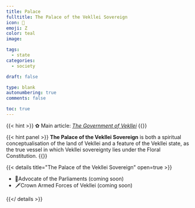 ```yaml
---
title: Palace
fulltitle: The Palace of the Vekllei Sovereign
icon: 🌸
emoji: Ζ
color: teal
image: 

tags: 
  - state
categories:
  - society

draft: false

type: blank
autonumbering: true
comments: false

toc: true
---
```

{{< hint >}}
✿ Main article: *[The Government of Vekllei](/utopia/society/state/government/parliaments)*
{{</hint>}}

{{< hint panel >}}
**The Palace of the Vekllei Sovereign** is both a spiritual conceptualisation of the land of Vekllei and a feature of the Vekllei state, as the true vessel in which Vekllei sovereignty lies under the Floral Constitution.
{{</hint>}}

{{< details title="The Palace of the Vekllei Sovereign" open=true >}}
- <!--<a href="/utopia/society/state/palace/parliaments-advocate/">--><span class="navicon">👑</span>Advocate of the Parliaments (coming soon)<!--</a>-->
- <!--<a href="/utopia/society/state/palace/military/">--><span class="navicon">🗡</span>Crown Armed Forces of Vekllei (coming soon)<!--</a>-->


{{</ details >}}